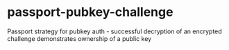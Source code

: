 passport-pubkey-challenge
=========================

Passport strategy for pubkey auth - successful decryption of an encrypted challenge demonstrates ownership of a public key
